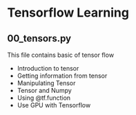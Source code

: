 # Tensorflow Learning

## 00_tensors.py

This file contains basic of tensor flow

* Introduction to tensor
* Getting information from tensor
* Manipulating Tensor
* Tensor and Numpy
* Using @tf.function
* Use GPU with Tensorflow
